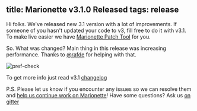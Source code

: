 title: Marionette v3.1.0 Released
tags: release
---

Hi folks. We've released new 3.1 version with a lot of improvements. If someone
of you hasn't updated your code to v3, fill free to do it with v3.1.
To make live easier we have [Marionette Patch Tool](https://github.com/marionettejs/marionette-v3-compat)
for you.

So. What was changed?
Main thing in this release was increasing performance.
Thanks to [@rafde](https://github.com/rafde) for helping with that.

![pref-check](https://cloud.githubusercontent.com/assets/833429/17460539/230693c0-5c20-11e6-9c7c-4a807ebc70b4.gif)

To get more info just read v3.1 [changelog](https://github.com/marionettejs/backbone.marionette/blob/v3.1.0/changelog.md)

P.S. Please let us know if you encounter any issues so we can resolve them and [help us continue work on Marionette](https://github.com/marionettejs/backbone.marionette/milestones/v3.x)!
Have some questions? Ask us [on gitter](https://gitter.im/marionettejs/backbone.marionette)
